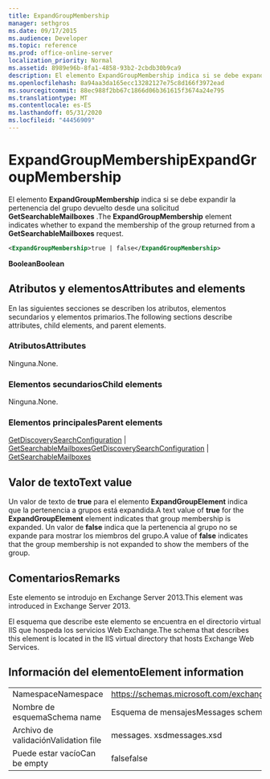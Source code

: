 ```yaml
---
title: ExpandGroupMembership
manager: sethgros
ms.date: 09/17/2015
ms.audience: Developer
ms.topic: reference
ms.prod: office-online-server
localization_priority: Normal
ms.assetid: 8989e96b-8fa1-4858-93b2-2cbdb30b9ca9
description: El elemento ExpandGroupMembership indica si se debe expandir la pertenencia del grupo devuelto desde una solicitud GetSearchableMailboxes.
ms.openlocfilehash: 8a94aa3da165ecc13282127e75c8d166f3972ead
ms.sourcegitcommit: 88ec988f2bb67c1866d06b361615f3674a24e795
ms.translationtype: MT
ms.contentlocale: es-ES
ms.lasthandoff: 05/31/2020
ms.locfileid: "44456909"
---
```

# <a name="expandgroupmembership"></a><span data-ttu-id="e3de5-103">ExpandGroupMembership</span><span class="sxs-lookup"><span data-stu-id="e3de5-103">ExpandGroupMembership</span></span>

<span data-ttu-id="e3de5-104">El elemento **ExpandGroupMembership** indica si se debe expandir la pertenencia del grupo devuelto desde una solicitud **GetSearchableMailboxes** .</span><span class="sxs-lookup"><span data-stu-id="e3de5-104">The **ExpandGroupMembership** element indicates whether to expand the membership of the group returned from a **GetSearchableMailboxes** request.</span></span> 
  
```XML
<ExpandGroupMembership>true | false</ExpandGroupMembership>
```

 <span data-ttu-id="e3de5-105">**Boolean**</span><span class="sxs-lookup"><span data-stu-id="e3de5-105">**Boolean**</span></span>
## <a name="attributes-and-elements"></a><span data-ttu-id="e3de5-106">Atributos y elementos</span><span class="sxs-lookup"><span data-stu-id="e3de5-106">Attributes and elements</span></span>

<span data-ttu-id="e3de5-107">En las siguientes secciones se describen los atributos, elementos secundarios y elementos primarios.</span><span class="sxs-lookup"><span data-stu-id="e3de5-107">The following sections describe attributes, child elements, and parent elements.</span></span>
  
### <a name="attributes"></a><span data-ttu-id="e3de5-108">Atributos</span><span class="sxs-lookup"><span data-stu-id="e3de5-108">Attributes</span></span>

<span data-ttu-id="e3de5-109">Ninguna.</span><span class="sxs-lookup"><span data-stu-id="e3de5-109">None.</span></span>
  
### <a name="child-elements"></a><span data-ttu-id="e3de5-110">Elementos secundarios</span><span class="sxs-lookup"><span data-stu-id="e3de5-110">Child elements</span></span>

<span data-ttu-id="e3de5-111">Ninguna.</span><span class="sxs-lookup"><span data-stu-id="e3de5-111">None.</span></span>
  
### <a name="parent-elements"></a><span data-ttu-id="e3de5-112">Elementos principales</span><span class="sxs-lookup"><span data-stu-id="e3de5-112">Parent elements</span></span>

<span data-ttu-id="e3de5-113">[GetDiscoverySearchConfiguration](getdiscoverysearchconfiguration.md)  |  [GetSearchableMailboxes](getsearchablemailboxes.md)</span><span class="sxs-lookup"><span data-stu-id="e3de5-113">[GetDiscoverySearchConfiguration](getdiscoverysearchconfiguration.md) | [GetSearchableMailboxes](getsearchablemailboxes.md)</span></span>
  
## <a name="text-value"></a><span data-ttu-id="e3de5-114">Valor de texto</span><span class="sxs-lookup"><span data-stu-id="e3de5-114">Text value</span></span>

<span data-ttu-id="e3de5-115">Un valor de texto de **true** para el elemento **ExpandGroupElement** indica que la pertenencia a grupos está expandida.</span><span class="sxs-lookup"><span data-stu-id="e3de5-115">A text value of **true** for the **ExpandGroupElement** element indicates that group membership is expanded.</span></span> <span data-ttu-id="e3de5-116">Un valor de **false** indica que la pertenencia al grupo no se expande para mostrar los miembros del grupo.</span><span class="sxs-lookup"><span data-stu-id="e3de5-116">A value of **false** indicates that the group membership is not expanded to show the members of the group.</span></span> 
  
## <a name="remarks"></a><span data-ttu-id="e3de5-117">Comentarios</span><span class="sxs-lookup"><span data-stu-id="e3de5-117">Remarks</span></span>

<span data-ttu-id="e3de5-118">Este elemento se introdujo en Exchange Server 2013.</span><span class="sxs-lookup"><span data-stu-id="e3de5-118">This element was introduced in Exchange Server 2013.</span></span>
  
<span data-ttu-id="e3de5-119">El esquema que describe este elemento se encuentra en el directorio virtual IIS que hospeda los servicios Web Exchange.</span><span class="sxs-lookup"><span data-stu-id="e3de5-119">The schema that describes this element is located in the IIS virtual directory that hosts Exchange Web Services.</span></span>
  
## <a name="element-information"></a><span data-ttu-id="e3de5-120">Información del elemento</span><span class="sxs-lookup"><span data-stu-id="e3de5-120">Element information</span></span>

|||
|:-----|:-----|
|<span data-ttu-id="e3de5-121">Namespace</span><span class="sxs-lookup"><span data-stu-id="e3de5-121">Namespace</span></span>  <br/> |https://schemas.microsoft.com/exchange/services/2006/messages  <br/> |
|<span data-ttu-id="e3de5-122">Nombre de esquema</span><span class="sxs-lookup"><span data-stu-id="e3de5-122">Schema name</span></span>  <br/> |<span data-ttu-id="e3de5-123">Esquema de mensajes</span><span class="sxs-lookup"><span data-stu-id="e3de5-123">Messages schema</span></span>  <br/> |
|<span data-ttu-id="e3de5-124">Archivo de validación</span><span class="sxs-lookup"><span data-stu-id="e3de5-124">Validation file</span></span>  <br/> |<span data-ttu-id="e3de5-125">messages. xsd</span><span class="sxs-lookup"><span data-stu-id="e3de5-125">messages.xsd</span></span>  <br/> |
|<span data-ttu-id="e3de5-126">Puede estar vacío</span><span class="sxs-lookup"><span data-stu-id="e3de5-126">Can be empty</span></span>  <br/> |<span data-ttu-id="e3de5-127">false</span><span class="sxs-lookup"><span data-stu-id="e3de5-127">false</span></span>  <br/> |
   

